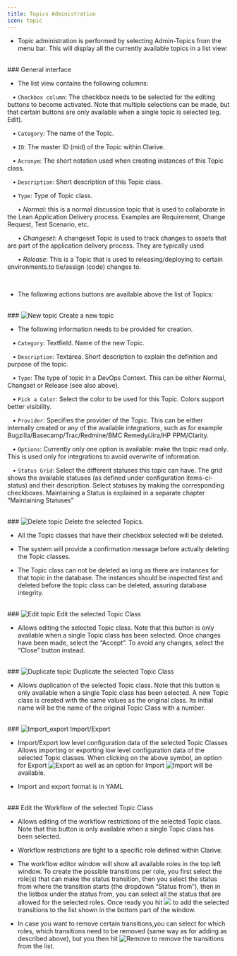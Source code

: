 ```yaml
---
title: Topics Administration
icon: topic
---
```



 * Topic administration is performed by selecting Admin-Topics from the menu bar. This will display all the
currently available topics in a list view:

<br/>
### General interface
<br/>

 * The list view contains the following columns: <br/>

&nbsp; &nbsp;• `Checkbox column`: The checkbox needs to be selected for the editing buttons to become activated. Note that multiple selections can be made, but that certain buttons are only available when a single topic is selected (eg. Edit).  <br />
    


&nbsp; &nbsp;• `Category`: The name of the Topic. <br />

&nbsp; &nbsp;• `ID`: The master ID (mid) of the Topic within Clarive. <br />

&nbsp; &nbsp;• `Acronym`: The short notation used when creating instances of this Topic class. <br />

&nbsp; &nbsp;• `Description`: Short description of this Topic class. <br />

&nbsp; &nbsp;• `Type`: Type of Topic class. <br />
    
&nbsp; &nbsp;&nbsp; &nbsp;• *Normal*: this is a normal discussion topic that is used to collaborate in the Lean Application Delivery process. Examples are Requirement, Change Request, Test  Scenario, etc. <br />

&nbsp; &nbsp;&nbsp; &nbsp;• *Changeset*: A changeset Topic is used to track changes to assets that are part of the application delivery process. They are typically used <br />

 &nbsp; &nbsp;&nbsp; &nbsp;• *Release*: This is a Topic that is used to releasing/deploying to certain environments.to tie/assign (code) changes to. 

<br/>

* The following actions buttons are available above the list of Topics:


<br/>
### <img src = "/static/images/icons/add.gif" alt='New topic' /> Create a new topic

* The following information needs to be provided for creation. <br />

&nbsp; &nbsp;• `Category`: Textfield. Name of the new Topic. <br />

&nbsp; &nbsp;• `Description`: Textarea. Short description to explain the definition and purpose of the topic. <br />

&nbsp; &nbsp;• `Type`: The type of topic in a DevOps Context. This can be either Normal, Changset or Release (see also above). <br />

&nbsp; &nbsp;• `Pick a Color`: Select the color to be used for this Topic. Colors support better visibility. <br />

&nbsp; &nbsp;• `Provider`: Specifies the provider of the Topic. This can be either internally created or any of the available
integrations, such as for example Bugzilla/Basecamp/Trac/Redmine/BMC Remedy/Jira/HP PPM/Clarity. <br />

&nbsp; &nbsp;• `Options`: Currently only one option is available: make the topic read only. This is used only for integrations to avoid overwrite of information. <br />

&nbsp; &nbsp;• `Status Grid`: Select the different statuses this topic can have. The grid shows the available statuses (as defined under configuration items-ci-status) and their description. Select statuses by making the corresponding checkboxes. Maintaining a Status is explained in a separate chapter “Maintaining Statuses”


<br/>
### <img src = "/static/images/icons/delete_.png" alt='Delete topic' /> Delete the selected Topics.

* All the Topic classes that have their checkbox selected will be deleted. 

* The system will provide a confirmation message before actually deleting the Topic classes. 

* The Topic class can not be deleted as long as there are instances for that topic in the database. The instances should be inspected first and deleted before the topic class can be deleted, assuring database integrity.


<br/>
### <img src = "/static/images/icons/edit.gif" alt='Edit topic' /> Edit the selected Topic Class 

 * Allows editing the selected Topic class. Note that this button is only available when a single Topic class has been selected. Once changes have been made, select the “Accept”. To avoid any changes, select the “Close” button instead.


<br/>
### <img src = "/static/images/icons/copy.gif" alt='Duplicate topic' /> Duplicate the selected Topic Class 

 * Allows duplication of the selected Topic class. Note that this button is only available when a single Topic class has been selected. A new Topic class is created with the same values as the original class. Its initial name will be the name of the original Topic Class with a number.

<br/>
### <img src = "/static/images/icons/wrench.gif" alt='Import_export' /> Import/Export

* Import/Export low level configuration data of the selected Topic Classes
Allows importing or exporting low level configuration data of the selected Topic classes. When
clicking on the above symbol, an option for Export <img src = "/static/images/icons/export.png" alt='Export' /> as well as an option for Import <img src = "/static/images/icons/import.png" alt='Import' /> will be available. 

* Import and export format is in YAML


<br/>
### Edit the Workflow of the selected Topic Class

- Allows editing of the workflow restrictions of the selected Topic class. Note that this button is only available when a single Topic class has been selected.<br />

- Workflow restrictions are tight to a specific role defined within Clarive. 

- The workflow editor window will show all available roles in the top left window. To create the possible transitions per role, you first select the role(s) that can make the status transition, then you select the status from where the transition starts (the dropdown “Status from”), then in the listbox under the status from, you can select all the status that are allowed for the selected roles. Once ready you hit <img src = "/static/images/icons/down.png"/> to add the selected transitions to the list shown in the bottom part of the window. <br />

- In case you want to remove certain transitions,you can select for which roles, which transitions need to be removed (same way as for adding as described above), but you then hit <img src = "/static/images/icons/remove.png" alt='Remove'/> to remove the transitions from the list.
